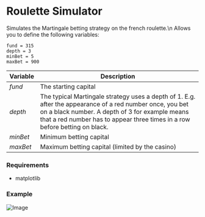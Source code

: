 Roulette Simulator
==================

Simulates the Martingale betting strategy on the french roulette.\n
Allows you to define the following variables:

	fund = 315
	depth = 3
	minBet = 5
	maxBet = 900

| Variable        | Description         |
| ------------- |-------------|
| *fund*   | The starting capital |
| *depth*  | The typical Martingale strategy uses a depth of 1. E.g. after the appearance of a red number once, you bet on a black number. A depth of 3 for example means that a red number has to appear three times in a row before betting on black.    |
| *minBet* | Minimum betting capital |
| *maxBet* | Maximum betting capital (limited by the casino) |

### Requirements

- matplotlib

### Example

<img src="https://raw.github.com/seblau/roulette-simulator/master/example.png" alt="Image" />